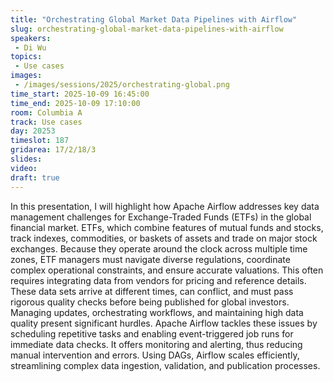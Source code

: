 ```yaml
---
title: "Orchestrating Global Market Data Pipelines with Airflow"
slug: orchestrating-global-market-data-pipelines-with-airflow
speakers:
 - Di Wu
topics:
 - Use cases
images:
 - /images/sessions/2025/orchestrating-global.png
time_start: 2025-10-09 16:45:00
time_end: 2025-10-09 17:10:00
room: Columbia A
track: Use cases
day: 20253
timeslot: 187
gridarea: 17/2/18/3
slides:
video:
draft: true 
---
```


In this presentation, I will highlight how Apache Airflow addresses key data management challenges for Exchange-Traded Funds (ETFs) in the global financial market. ETFs, which combine features of mutual funds and stocks, track indexes, commodities, or baskets of assets and trade on major stock exchanges. Because they operate around the clock across multiple time zones, ETF managers must navigate diverse regulations, coordinate complex operational constraints, and ensure accurate valuations. This often requires integrating data from vendors for pricing and reference details. These data sets arrive at different times, can conflict, and must pass rigorous quality checks before being published for global investors. Managing updates, orchestrating workflows, and maintaining high data quality present significant hurdles. Apache Airflow tackles these issues by scheduling repetitive tasks and enabling event-triggered job runs for immediate data checks. It offers monitoring and alerting, thus reducing manual intervention and errors. Using DAGs, Airflow scales efficiently, streamlining complex data ingestion, validation, and publication processes.